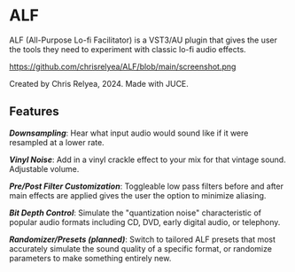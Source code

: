 # ALF 
ALF (All-Purpose Lo-fi Facilitator) is a VST3/AU plugin that gives the user the tools they need to experiment with classic lo-fi audio effects.

https://github.com/chrisrelyea/ALF/blob/main/screenshot.png

Created by Chris Relyea, 2024. Made with JUCE.

## Features

***Downsampling***: Hear what input audio would sound like if it were resampled at a lower rate.

***Vinyl Noise***: Add in a vinyl crackle effect to your mix for that vintage sound. Adjustable volume.

***Pre/Post Filter Customization***: Toggleable low pass filters before and after main effects are applied gives the user the option to minimize aliasing.

***Bit Depth Control***: Simulate the "quantization noise" characteristic of popular audio formats including CD, DVD, early digital audio, or telephony.

***Randomizer/Presets (planned)***: Switch to tailored ALF presets that most accurately simulate the sound quality of a specific format, or randomize parameters to make something entirely new.
